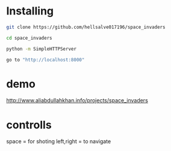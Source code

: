 # Installing
```sh
git clone https://github.com/hellsalve017196/space_invaders

cd space_invaders

python -m SimpleHTTPServer

go to "http://localhost:8000"
```

# demo
http://www.aliabdullahkhan.info/projects/space_invaders

# controlls
space = for shoting
left,right = to navigate
